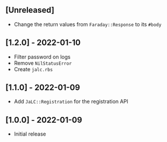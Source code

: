 ## [Unreleased]

- Change the return values from `Faraday::Response` to its `#body`

## [1.2.0] - 2022-01-10

- Filter password on logs
- Remove `NilStatusError`
- Create `jalc.rbs`

## [1.1.0] - 2022-01-09

- Add `JaLC::Registration` for the registration API

## [1.0.0] - 2022-01-09

- Initial release
